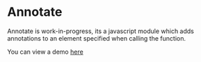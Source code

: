 Annotate
========

Annotate is work-in-progress, its a javascript module which adds annotations to an element specified when calling the function.

You can view a demo [here](http://nick.kanicweb.com/projects/annotate/demo)
